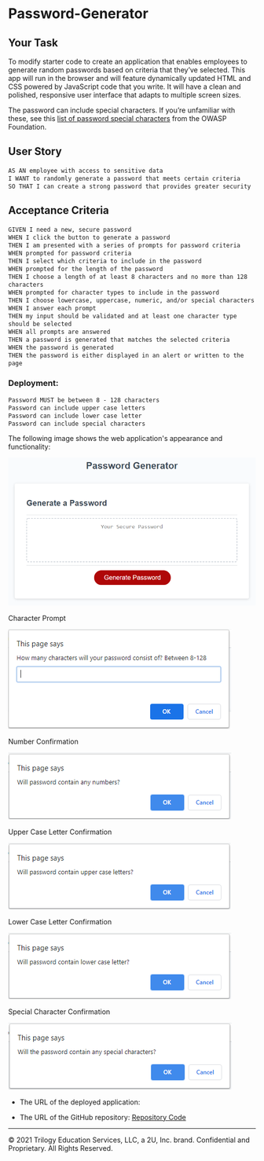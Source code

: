 # Password-Generator

## Your Task

To modify starter code to create an application that enables employees to generate random passwords based on criteria that they’ve selected. This app will run in the browser and will feature dynamically updated HTML and CSS powered by JavaScript code that you write. It will have a clean and polished, responsive user interface that adapts to multiple screen sizes.

The password can include special characters. If you’re unfamiliar with these, see this [list of password special characters](https://www.owasp.org/index.php/Password_special_characters) from the OWASP Foundation.

## User Story

```
AS AN employee with access to sensitive data
I WANT to randomly generate a password that meets certain criteria
SO THAT I can create a strong password that provides greater security
```

## Acceptance Criteria

```
GIVEN I need a new, secure password
WHEN I click the button to generate a password
THEN I am presented with a series of prompts for password criteria
WHEN prompted for password criteria
THEN I select which criteria to include in the password
WHEN prompted for the length of the password
THEN I choose a length of at least 8 characters and no more than 128 characters
WHEN prompted for character types to include in the password
THEN I choose lowercase, uppercase, numeric, and/or special characters
WHEN I answer each prompt
THEN my input should be validated and at least one character type should be selected
WHEN all prompts are answered
THEN a password is generated that matches the selected criteria
WHEN the password is generated
THEN the password is either displayed in an alert or written to the page
```

### Deployment:

```
Password MUST be between 8 - 128 characters
Password can include upper case letters
Password can include lower case letter
Password can include special characters
```

The following image shows the web application's appearance and functionality:

![The Password Generator application displays a red button to "Generate Password".](03-javascript-homework-demo.png)

Character Prompt

![character](CharacterCount.PNG)

Number Confirmation

![number](Numbers.PNG)

Upper Case Letter Confirmation

![upper](UpperCase.PNG)

Lower Case Letter Confirmation

![lower](LowerCase.PNG)

Special Character Confirmation

![special](Special.PNG)



* The URL of the deployed application:

* The URL of the GitHub repository:
[Repository Code](https://github.com/tweeks07/Password-Generator)

- - -
© 2021 Trilogy Education Services, LLC, a 2U, Inc. brand. Confidential and Proprietary. All Rights Reserved.